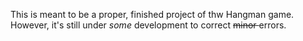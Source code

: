 This is meant to be a proper, finished project of thw Hangman game. 
<br> However, it's still under <i> some </i> development to correct <s> minor </s> errors.
